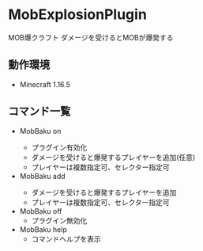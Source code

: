 # MobExplosionPlugin
MOB爆クラフト
ダメージを受けるとMOBが爆発する

## 動作環境
- Minecraft 1.16.5

## コマンド一覧
- MobBaku on <player>
    - プラグイン有効化
    - ダメージを受けると爆発するプレイヤーを追加(任意)
    - プレイヤーは複数指定可、セレクター指定可
- MobBaku add <player>
    - ダメージを受けると爆発するプレイヤーを追加
    - プレイヤーは複数指定可、セレクター指定可
- MobBaku off
    - プラグイン無効化
- MobBaku help
    - コマンドヘルプを表示